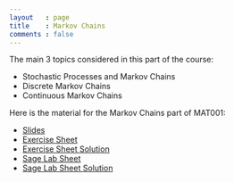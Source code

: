 ```yaml
---
layout   : page
title    : Markov Chains
comments : false
---
```


The main 3 topics considered in this part of the course:

- Stochastic Processes and Markov Chains
- Discrete Markov Chains
- Continuous Markov Chains

Here is the material for the Markov Chains part of MAT001:

- [Slides](./Markov_Chains.pdf)
- [Exercise Sheet](./Markov_Chains_Exercise_Sheet.pdf)
- [Exercise Sheet Solution](./Markov_Chains_Exercise_Sheet-Solutions.pdf)
- [Sage Lab Sheet](./Markov_Chains_Sage_Sheet.pdf)
- [Sage Lab Sheet Solution](./Markov_Chains_Sage_Sheet_Solutions.pdf)
